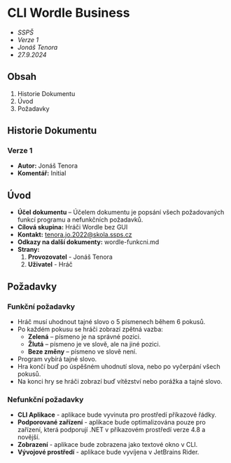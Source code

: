# CLI Wordle Business
* *SSPŠ*
* *Verze 1*
* *Jonáš Tenora*
* *27.9.2024*

## Obsah
1. Historie Dokumentu
2. Úvod
3. Požadavky

## Historie Dokumentu
### Verze 1
* **Autor:** Jonáš Tenora
* **Komentář:** Initial

## Úvod
* **Účel dokumentu** – Účelem dokumentu je popsání všech požadovaných funkcí programu a nefunkčních požadavků.
* **Cílová skupina:** Hráči Wordle bez GUI
* **Kontakt:** tenora.jo.2022@skola.ssps.cz
* **Odkazy na další dokumenty:** wordle-funkcni.md
* **Strany:** 
    1. **Provozovatel** - Jonáš Tenora
    2. **Uživatel** - Hráč

## Požadavky
### Funkční požadavky
* Hráč musí uhodnout tajné slovo o 5 písmenech během 6 pokusů.
* Po každém pokusu se hráči zobrazí zpětná vazba:
    * **Zelená** – písmeno je na správné pozici.
    * **Žlutá** – písmeno je ve slově, ale na jiné pozici.
    * **Beze změny** – písmeno ve slově není.
* Program vybírá tajné slovo.
* Hra končí buď po úspěšném uhodnutí slova, nebo po vyčerpání všech pokusů.
* Na konci hry se hráči zobrazí buď vítězství nebo porážka a tajné slovo.

### Nefunkční požadavky
* **CLI Aplikace** - aplikace bude vyvinuta pro prostředí příkazové řádky.
* **Podporované zařízení** - aplikace bude optimalizována pouze pro zařízení, která podporují .NET v příkazovém prostředí verze 4.8 a novější.
* **Zobrazení** - aplikace bude zobrazena jako textové okno v CLI.
* **Vývojové prostředí** - aplikace bude vyvíjena v JetBrains Rider.
